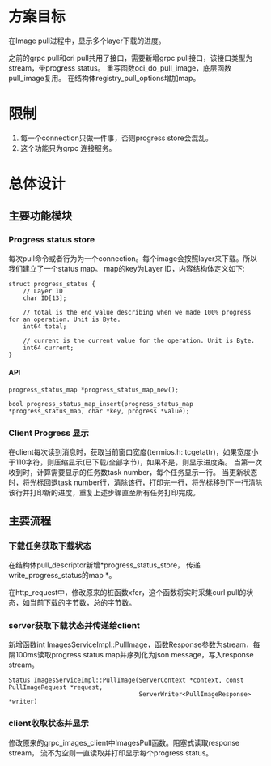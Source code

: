 # 方案目标
在Image pull过程中，显示多个layer下载的进度。

之前的grpc pull和cri pull共用了接口，需要新增grpc pull接口，该接口类型为stream，带progress status。
重写函数oci_do_pull_image，底层函数pull_image复用。
在结构体registry_pull_options增加map。

# 限制
1. 每一个connection只做一件事，否则progress store会混乱。
2. 这个功能只为grpc 连接服务。

# 总体设计
## 主要功能模块
### Progress status store
每次pull命令或者行为为一个connection。每个image会按照layer来下载。所以我们建立了一个status map。 map的key为Layer ID，内容结构体定义如下:

```
struct progress_status {
    // Layer ID
    char ID[13];

    // total is the end value describing when we made 100% progress for an operation. Unit is Byte.
    int64 total;

    // current is the current value for the operation. Unit is Byte.
    int64 current;
}
```

#### API
```
progress_status_map *progress_status_map_new();

bool progress_status_map_insert(progress_status_map *progress_status_map, char *key, progress *value);

```

### Client Progress 显示
在client每次读到消息时，获取当前窗口宽度(termios.h: tcgetattr)，如果宽度小于110字符，则压缩显示(已下载/全部字节)，如果不是，则显示进度条。
当第一次收到时，计算需要显示的任务数task number，每个任务显示一行。
当更新状态时，将光标回退task number行，清除该行，打印完一行，将光标移到下一行清除该行并打印新的进度，重复上述步骤直至所有任务打印完成。

## 主要流程
### 下载任务获取下载状态
在结构体pull_descriptor新增*progress_status_store， 传递write_progress_status的map *。

在http_request中，修改原来的桩函数xfer，这个函数将实时采集curl pull的状态，如当前下载的字节数，总的字节数。


### server获取下载状态并传递给client
新增函数int ImagesServiceImpl::PullImage，函数Response参数为stream，每隔100ms读取progress status map并序列化为json message，写入response stream。
```
Status ImagesServiceImpl::PullImage(ServerContext *context, const PullImageRequest *request,
                                    ServerWriter<PullImageResponse> *writer)
```

### client收取状态并显示
修改原来的grpc_images_client中ImagesPull函数。阻塞式读取response stream， 流不为空则一直读取并打印显示每个progress status。
